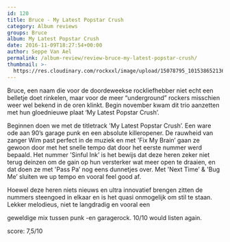 ```yaml
---
id: 120
title: Bruce - My Latest Popstar Crush
category: Album reviews
groups: Bruce
album: My Latest Popstar Crush
date: 2016-11-09T18:27:54+00:00
author: Seppe Van Ael
permalink: /album-review/review-bruce-my-latest-popstar-crush/
thumbnail: >-
  https://res.cloudinary.com/rockxxl/image/upload/15078795_10153865213682397_1951453074503664656_n.jpg
---
```

Bruce, een naam die voor de doordeweekse rockliefhebber niet echt een belletje doet rinkelen, maar voor de meer “underground” rockers misschien weer wel bekend in de oren klinkt. Begin november kwam dit trio aanzetten met hun gloednieuwe plaat ‘My Latest Popstar Crush’.

Beginnen doen we met de titletrack 'My Latest Popstar Crush’. Een ware ode aan 90’s garage punk en een absolute killeropener. De rauwheid van zanger Wim past perfect in de muziek en met 'Fix My Brain’ gaan ze gewoon door met het snelle tempo dat door het eerste nummer werd bepaald. Het nummer 'Sinful Ink’ is het bewijs dat deze heren zeker niet terug deinzen om de gain op hun versterker wat meer open te draaien, en dat doen ze met 'Pass Pa’ nog eens dunnetjes over. Met 'Next Time’ & 'Bug Me’ sluiten we up tempo en vooral feel good af.

Hoewel deze heren niets nieuws en ultra innovatief brengen zitten de nummers steengoed in elkaar en is het quasi onmogelijk om stil te staan. Lekker melodieus, niet te langdradig en vooral een
  
geweldige mix tussen punk -en garagerock. 10/10 would listen again.

score: 7,5/10